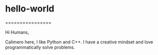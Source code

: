 # hello-world
================

Hi Humans,

Calimero here, I like Python and C++.
I have a creative mindset and love programmatically solve problems.
